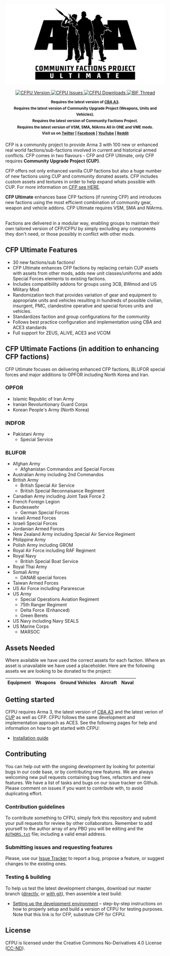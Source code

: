 <p align="center">
    <img src="https://github.com/tupolov/cfpu/raw/master/extras/assets/logo/cfpu_picture_black.png" width="560">
</p>

<p align="center">
    <a href="https://github.com/tupolov/cfpu/releases/latest">
        <img src="https://img.shields.io/badge/Version-0.0.1-blue.svg?style=flat-square" alt="CFPU Version">
    </a>
    <a href="https://github.com/tupolov/cfpu/issues">
        <img src="https://img.shields.io/github/issues-raw/tupolov/CFPU.svg?style=flat-square&label=Issues" alt="CFPU Issues">
    </a>
    <a href="https://github.com/tupolov/cfpu/releases">
        <img src="https://img.shields.io/github/downloads/tupolov/CFPU/total.svg?style=flat-square&label=Downloads" alt="CFPU Downloads">
    </a>
    <a href="TBC">
        <img src="https://img.shields.io/badge/BIF-Thread-lightgrey.svg?style=flat-square" alt="BIF Thread">
    </a>
</p>

<p align="center">
    <sup><strong>Requires the latest version of <a href="https://github.com/CBATeam/CBA_A3/releases">CBA A3</a>.<br/>Requires the latest version of Community Upgrade Project (Weapons, Units and Vehicles).<br/>Requires the latest version of Community Factions Project.<br/>Requires the latest version of VSM, SMA, NIArms All in ONE and VME mods.<br/>Visit us on <a href="https://twitter.com/CFPMod">Twitter</a> | <a href="https://www.facebook.com/CFPMod">Facebook</a> | <a href="https://www.youtube.com/c/ACE3Mod">YouTube</a> | <a href="https://www.reddit.com/r/arma/search?q=CFP&restrict_sr=on&sort=new&t=all">Reddit</a></strong></sup>
</p>

CFP is a community project to provide Arma 3 with 100 new or enhanced real world factions/sub-factions involved in current and historical armed conflicts. CFP comes in two flavours - CFP and CFP Ultimate, only CFP requires **Community Upgrade Project (CUP)**. 

CFP offers not only enhanced vanilla CUP factions but also a huge number of new factions using CUP and community donated assets. CFP includes custom assets and textures in order to help expand whats possible with CUP. For more information on <a href="https://github.com/tupolov/cfp/blob/master/README.md">CFP see HERE</a>.

**CFP Ultimate** enhances base CFP factions (if running CFP) and introduces new factions using the most efficient combination of community gear, weapon and vehicle addons. CFP Ultimate requires VSM, SMA and NIArms.  

Factions are delivered in a modular way, enabling groups to maintain their own tailored version of CFP/CFPU by simply excluding any components they don't need, or those possibly in conflict with other mods. 

## CFP Ultimate Features
- 30 new factions/sub factions!
- CFP Ultimate enhances CFP factions by replacing certain CUP assets with assets from other mods, adds new unit classes/uniforms and adds Special Forces elements to existing factions.
- Includes compatibility addons for groups using 3CB, BWmod and US Military Mod
- Randomization tech that provides variation of gear and equipment to appropriate units and vehicles resulting in hundreds of possible civilian, insurgent, PMC, clandestine operative and special forces units and vehicles.
- Standardizes faction and group configurations for the community
- Follows best practice configuration and implementation using CBA and ACE3 standards
- Full support for ZEUS, ALiVE, ACE3 and VCOM

## CFP Ultimate Factions (in addition to enhancing CFP factions)

CFP Utlimate focuses on delivering enhanced CFP factions, BLUFOR special forces and major additions to OPFOR including North Korea and Iran.

### OPFOR
- Islamic Republic of Iran Army
- Iranian Revoluntionary Guard Corps 
- Korean People's Army (North Korea)

### INDFOR
- Pakistani Army
    - Special Service

### BLUFOR
- Afghan Army
    - Afghanistan Commandos and Special Forces
- Australian Army including 2nd Commandos
- British Army
    - British Special Air Service
    - British Special Reconnaisance Regiment
- Canadian Army including Joint Task Force 2
- French Foreign Legion
- Bundeswehr
    - German Special Forces
- Israeli Armed Forces
- Israeli Special Forces
- Jordanian Armed Forces
- New Zealand Army including Special Air Service Regiment
- Philippine Army
- Polish Army including GROM
- Royal Air Force including RAF Regiment
- Royal Navy
     - British Special Boat Service
- Royal Thai Army
- Somali Army
    - DANAB special forces
- Taiwan Armed Forces
- US Air Force including Pararescue
- US Army 
    - Special Operations Aviation Regiment
    - 75th Ranger Regiment
    - Delta Force (Enhanced)
    - Green Berets
- US Navy including Navy SEALS
- US Marine Corps
    - MARSOC

## Assets Needed

Where available we have used the correct assets for each faction. Where an asset is unavailable we have used a placeholder. Here are the following assets we are looking to be donated to the project:

Equipment | Weapons | Ground Vehicles | Aircraft | Naval
--- | --- | --- | --- | --- 

## Getting started

CFPU requires Arma 3, the latest version of <a href="https://github.com/CBATeam/CBA_A3/releases">CBA A3</a> and the latest verion of <a href="http://cup-arma3.org">CUP</a> as well as CFP. CFPU follows the same development and implementation approach as ACE3. See the following pages for help and information on how to get started with CFPU: 

- [Installation guide](https://ace3mod.com/wiki/user/installation-guide.html)

## Contributing

You can help out with the ongoing development by looking for potential bugs in our code base, or by contributing new features. We are always welcoming new pull requests containing bug fixes, refactors and new features. We have a list of tasks and bugs on our issue tracker on Github. Please comment on issues if you want to contribute with, to avoid duplicating effort.

### Contribution guidelines

To contribute something to CFPU, simply fork this repository and submit your pull requests for review by other collaborators. Remember to add yourself to the author array of any PBO you will be editing and the [`AUTHORS.txt`](https://github.com/tupolov/CFP/blob/master/AUTHORS.txt) file; including a valid email address.

### Submitting issues and requesting features

Please, use our [Issue Tracker](https://github.com/tupolov/CFP/issues) to report a bug, propose a feature, or suggest changes to the existing ones.

### Testing & building

To help us test the latest development changes, download our master branch ([directly](https://github.com/tupolov/CFP/archive/master.zip), or [with git](https://help.github.com/articles/fetching-a-remote/)), then assemble a test build:

- [Setting up the development environment](https://github.com/tupolov/cfp/wiki/Setting-Up-CFP-Development-Environment) – step-by-step instructions on how to properly setup and build a version of CFPU for testing purposes. Note that this link is for CFP, substitute CPF for CFPU.

## License

CFPU is licensed under the Creative Commons No-Derivatives 4.0 License ([CC-ND](https://github.com/tupolov/CFP/blob/master/LICENSE)).

